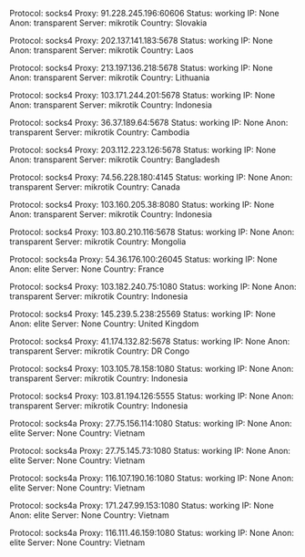 Protocol: socks4
Proxy: 91.228.245.196:60606
Status: working
IP: None
Anon: transparent
Server: mikrotik
Country: Slovakia

Protocol: socks4
Proxy: 202.137.141.183:5678
Status: working
IP: None
Anon: transparent
Server: mikrotik
Country: Laos

Protocol: socks4
Proxy: 213.197.136.218:5678
Status: working
IP: None
Anon: transparent
Server: mikrotik
Country: Lithuania

Protocol: socks4
Proxy: 103.171.244.201:5678
Status: working
IP: None
Anon: transparent
Server: mikrotik
Country: Indonesia

Protocol: socks4
Proxy: 36.37.189.64:5678
Status: working
IP: None
Anon: transparent
Server: mikrotik
Country: Cambodia

Protocol: socks4
Proxy: 203.112.223.126:5678
Status: working
IP: None
Anon: transparent
Server: mikrotik
Country: Bangladesh

Protocol: socks4
Proxy: 74.56.228.180:4145
Status: working
IP: None
Anon: transparent
Server: mikrotik
Country: Canada

Protocol: socks4
Proxy: 103.160.205.38:8080
Status: working
IP: None
Anon: transparent
Server: mikrotik
Country: Indonesia

Protocol: socks4
Proxy: 103.80.210.116:5678
Status: working
IP: None
Anon: transparent
Server: mikrotik
Country: Mongolia

Protocol: socks4a
Proxy: 54.36.176.100:26045
Status: working
IP: None
Anon: elite
Server: None
Country: France

Protocol: socks4
Proxy: 103.182.240.75:1080
Status: working
IP: None
Anon: transparent
Server: mikrotik
Country: Indonesia

Protocol: socks4
Proxy: 145.239.5.238:25569
Status: working
IP: None
Anon: elite
Server: None
Country: United Kingdom

Protocol: socks4
Proxy: 41.174.132.82:5678
Status: working
IP: None
Anon: transparent
Server: mikrotik
Country: DR Congo

Protocol: socks4
Proxy: 103.105.78.158:1080
Status: working
IP: None
Anon: transparent
Server: mikrotik
Country: Indonesia

Protocol: socks4
Proxy: 103.81.194.126:5555
Status: working
IP: None
Anon: transparent
Server: mikrotik
Country: Indonesia

Protocol: socks4a
Proxy: 27.75.156.114:1080
Status: working
IP: None
Anon: elite
Server: None
Country: Vietnam

Protocol: socks4a
Proxy: 27.75.145.73:1080
Status: working
IP: None
Anon: elite
Server: None
Country: Vietnam

Protocol: socks4a
Proxy: 116.107.190.16:1080
Status: working
IP: None
Anon: elite
Server: None
Country: Vietnam

Protocol: socks4a
Proxy: 171.247.99.153:1080
Status: working
IP: None
Anon: elite
Server: None
Country: Vietnam

Protocol: socks4a
Proxy: 116.111.46.159:1080
Status: working
IP: None
Anon: elite
Server: None
Country: Vietnam

